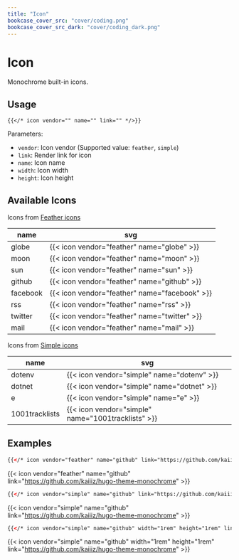 ```yaml
---
title: "Icon"
bookcase_cover_src: "cover/coding.png"
bookcase_cover_src_dark: "cover/coding_dark.png"
---
```


# Icon

Monochrome built-in icons.

## Usage

```
{{</* icon vendor="" name="" link="" */>}}
```

Parameters:

- `vendor`: Icon vendor (Supported value: `feather`, `simple`)
- `link`: Render link for icon
- `name`: Icon name
- `width`: Icon width
- `height`: Icon height

## Available Icons

Icons from [Feather icons](https://feathericons.com/)

| name     | svg                                  |
| -------- | ------------------------------------ |
| globe    | {{< icon vendor="feather" name="globe" >}}    |
| moon     | {{< icon vendor="feather" name="moon" >}}     |
| sun      | {{< icon vendor="feather" name="sun" >}}      |
| github   | {{< icon vendor="feather" name="github" >}}   |
| facebook | {{< icon vendor="feather" name="facebook" >}} |
| rss      | {{< icon vendor="feather" name="rss" >}}      |
| twitter  | {{< icon vendor="feather" name="twitter" >}}  |
| mail     | {{< icon vendor="feather" name="mail" >}}     |

Icons from [Simple icons](https://simpleicons.org/)

| name     | svg                                  |
| -------- | ------------------------------------ |
| dotenv    | {{< icon vendor="simple" name="dotenv" >}}    |
| dotnet     | {{< icon vendor="simple" name="dotnet" >}}     |
| e     | {{< icon vendor="simple" name="e" >}}     |
| 1001tracklists     | {{< icon vendor="simple" name="1001tracklists" >}}     |

## Examples

```html
{{</* icon vendor="feather" name="github" link="https://github.com/kaiiiz/hugo-theme-monochrome" */>}}
```

{{< icon vendor="feather" name="github" link="https://github.com/kaiiiz/hugo-theme-monochrome" >}}

```html
{{</* icon vendor="simple" name="github" link="https://github.com/kaiiiz/hugo-theme-monochrome" */>}}
```

{{< icon vendor="simple" name="github" link="https://github.com/kaiiiz/hugo-theme-monochrome" >}}

```html
{{</* icon vendor="simple" name="github" width="1rem" height="1rem" link="https://github.com/kaiiiz/hugo-theme-monochrome" */>}}
```

{{< icon vendor="simple" name="github" width="1rem" height="1rem" link="https://github.com/kaiiiz/hugo-theme-monochrome" >}}
